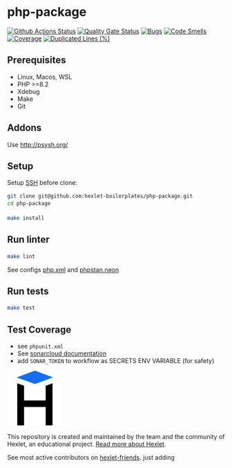 # php-package

[![Github Actions Status](https://github.com/hexlet-boilerplates/php-package/workflows/PHP%20CI/badge.svg)](https://github.com/hexlet-boilerplates/php-package/actions)
[![Quality Gate Status](https://sonarcloud.io/api/project_badges/measure?project=hexlet-boilerplates_php-package&metric=alert_status)](https://sonarcloud.io/summary/new_code?id=hexlet-boilerplates_php-package)
[![Bugs](https://sonarcloud.io/api/project_badges/measure?project=hexlet-boilerplates_php-package&metric=bugs)](https://sonarcloud.io/summary/new_code?id=hexlet-boilerplates_php-package)
[![Code Smells](https://sonarcloud.io/api/project_badges/measure?project=hexlet-boilerplates_php-package&metric=code_smells)](https://sonarcloud.io/summary/new_code?id=hexlet-boilerplates_php-package)
[![Coverage](https://sonarcloud.io/api/project_badges/measure?project=hexlet-boilerplates_php-package&metric=coverage)](https://sonarcloud.io/summary/new_code?id=hexlet-boilerplates_php-package)
[![Duplicated Lines (%)](https://sonarcloud.io/api/project_badges/measure?project=hexlet-boilerplates_php-package&metric=duplicated_lines_density)](https://sonarcloud.io/summary/new_code?id=hexlet-boilerplates_php-package)

## Prerequisites

* Linux, Macos, WSL
* PHP >=8.2
* Xdebug
* Make
* Git

## Addons

Use <http://psysh.org/>

## Setup

Setup [SSH](https://docs.github.com/en/authentication/connecting-to-github-with-ssh) before clone:

```bash
git clone git@github.com:hexlet-boilerplates/php-package.git
cd php-package

make install
```

## Run linter

```sh
make lint
```

See configs [php.xml](./phpcs.xml) and [phpstan.neon](./phpstan.neon)

## Run tests

```sh
make test
```

## Test Coverage

* see `phpunit.xml`
* See [sonarcloud documentation](https://docs.sonarsource.com/sonarqube-cloud/enriching/test-coverage/php-test-coverage/)
* add `SONAR_TOKEN` to workflow as SECRETS ENV VARIABLE (for safety)

[![Hexlet Ltd. logo](https://raw.githubusercontent.com/Hexlet/assets/master/images/hexlet_logo128.png)](https://hexlet.io/?utm_source=github&utm_medium=link&utm_campaign=php-package)

This repository is created and maintained by the team and the community of Hexlet, an educational project. [Read more about Hexlet](https://hexlet.io/?utm_source=github&utm_medium=link&utm_campaign=php-package).


See most active contributors on [hexlet-friends](https://friends.hexlet.io/).
just adding
